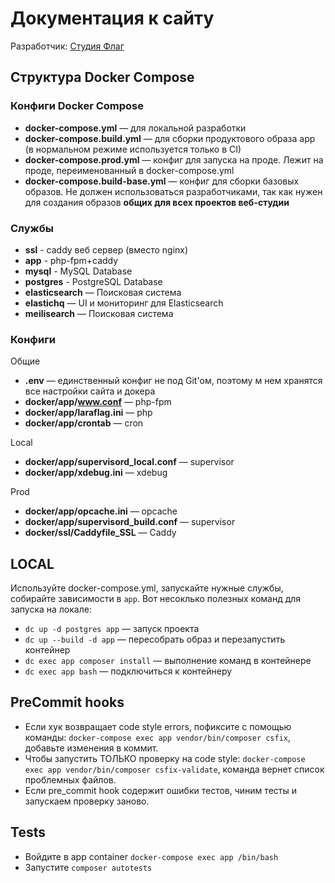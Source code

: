 # Документация к сайту

Разработчик: [Студия Флаг](https://flagstudio.ru)

## Структура Docker Compose

### Конфиги Docker Compose

- **docker-compose.yml** — для локальной разработки
- **docker-compose.build.yml** — для сборки продуктового образа app (в нормальном режиме используется только в CI)
- **docker-compose.prod.yml** — конфиг для запуска на проде. Лежит на проде, переименованный в docker-compose.yml
- **docker-compose.build-base.yml** — конфиг для сборки базовых образов. Не должен использоваться разработчиками, так как нужен для создания образов **общих для всех проектов веб-студии**

### Службы

- **ssl** - caddy веб сервер (вместо nginx)
- **app** - php-fpm+caddy
- **mysql** - MySQL Database
- **postgres** - PostgreSQL Database
- **elasticsearch** — Поисковая система
- **elastichq** — UI и мониторинг для Elasticsearch
- **meilisearch** — Поисковая система

### Конфиги

Общие

- **.env** — единственный конфиг не под Git'ом, поэтому м нем хранятся все настройки сайта и докера
- **docker/app/www.conf** — php-fpm
- **docker/app/laraflag.ini** — php
- **docker/app/crontab** — cron

Local

- **docker/app/supervisord_local.conf** — supervisor
- **docker/app/xdebug.ini** — xdebug

Prod

- **docker/app/opcache.ini** — opcache
- **docker/app/supervisord_build.conf** — supervisor
- **docker/ssl/Caddyfile_SSL** — Caddy

## LOCAL

Используйте docker-compose.yml, запускайте нужные службы, собирайте зависимости в `app`. Вот несоклько полезных команд для запуска на локале:


- `dc up -d postgres app` — запуск проекта
- `dc up --build -d app` — пересобрать образ и перезапустить контейнер
- `dc exec app composer install` — выполнение команд в контейнере
- `dc exec app bash` — подключиться к контейнеру

## PreCommit hooks

- Если хук возвращает code style errors, пофиксите с помощью команды: `docker-compose exec app vendor/bin/composer csfix`, добавьте изменения в коммит.
- Чтобы запустить ТОЛЬКО проверку на code style: `docker-compose exec app vendor/bin/composer csfix-validate`, команда вернет список проблемных файлов.
- Если pre_commit hook содержит ошибки тестов, чиним тесты и запускаем проверку заново.

## Tests

- Войдите в app container `docker-compose exec app /bin/bash`
- Запустите `composer autotests`
